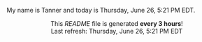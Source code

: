 My name is Tanner and today is Thursday, June 26, 5:21 PM EDT.

<p align="center">This <i>README</i> file is generated <b>every 3 hours</b>!</br>Last refresh: Thursday, June 26, 5:21 PM EDT<br /></p>
